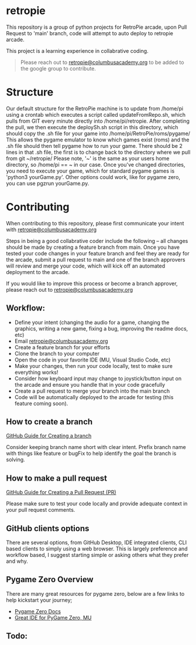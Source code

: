 # retropie
This repository is a group of python projects for RetroPie arcade, upon Pull Request to 'main' branch, code will attempt to auto deploy to retropie arcade.

This project is a learning experience in collabrative coding.

 > Please reach out to retropie@columbusacademy.org to be added to the google group to contribute.

# Structure
Our default structure for the RetroPie machine is to update from /home/pi using a crontab  which executes a script called updateFromRepo.sh, which pulls from GIT every minute directly into /home/pi/retropie.  After completing the pull, we then execute the deploySh.sh script in this directory, which should copy the .sh file for your game into /home/pi/RetroPie/roms/pygame/  This allows the pygame emulator to know which games exist (roms) and the .sh file should then tell pygame how to run your game.  There should be 2 lines in that .sh file, the first is to change back to the directory where we pull from git \~/retropie/<yourGame>  Please note, '~' is the same as your users home directory, so /home/pi == ~ in our case.  Once you've changed directories, you need to execute your game, which for standard pygame games is 'python3 yourGame.py'.  Other options could work, like for pygame zero, you can use pgzrun yourGame.py.

# Contributing

When contributing to this repository, please first communicate your intent with retropie@columbusacademy.org

Steps in being a good collabrative coder include the following – all changes should be made by creating a feature branch from main.  Once you have tested your code changes in your feature branch and feel they are ready for the arcade, submit a pull request to main and one of the branch approvers will review and merge your code, which will kick off an automated deployment to the arcade.

If you would like to improve this process or become a branch approver, please reach out to retropie@columbusacademy.org

## Workflow:
* Define your intent (changing the audio for a game, changing the graphics, writing a new game, fixing a bug, improving the readme docs, etc)
* Email retropie@columbusacademy.org
* Create a feature branch for your efforts
* Clone the branch to your computer 
* Open the code in your favorite IDE (MU, Visual Studio Code, etc)
* Make your changes, then run your code locally, test to make sure everything works!
* Consider how keyboard input may change to joystick/button input on the arcade and ensure you handle that in your code gracefully
* Create a pull request to merge your branch into the main branch
* Code will be automatically deployed to the arcade for testing (this feature coming soon).

## How to create a branch
[GitHub Guide for Creating a branch](https://docs.github.com/en/pull-requests/collaborating-with-pull-requests/proposing-changes-to-your-work-with-pull-requests/creating-and-deleting-branches-within-your-repository)

Consider keeping branch name short with clear intent.  Prefix branch name with things like feature or bugFix to help identify the goal the branch is solving.

## How to make a pull request

[GitHub Guide for Creating a Pull Request (PR)](https://docs.github.com/en/pull-requests/collaborating-with-pull-requests/proposing-changes-to-your-work-with-pull-requests/creating-a-pull-request)

Please make sure to test your code locally and provide adequate context in your pull request comments.

## GitHub clients options

There are several options, from GitHub Desktop, IDE integrated clients, CLI based clients to simply using a web browser.  This is largely preference and workflow based, I suggest starting simple or asking others what they prefer and why.

## Pygame Zero Overview

There are many great resources for pygame zero, below are a few links to help kickstart your journey;

* [Pygame Zero Docs](https://pygame-zero.readthedocs.io/en/stable/)
* [Great IDE for PyGame Zero, MU](https://codewith.mu/en/tutorials/1.1/pgzero)

## Todo:

